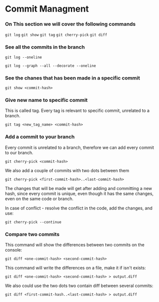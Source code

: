 # Commit Managment

### On This section we will cover the following commands
` git log `
` git show `
` git tag `
` git cherry-pick `
` git diff `

### See all the commits in the branch

` git log --oneline `

` git log --graph --all --decorate --oneline `

### See the chanes that has been made in a specific commit

` git show <commit-hash> `

### Give new name to specific commit
This is called tag. Every tag is relevant to specific commit, unrelated to a branch.

` git tag <new_tag_name> <commit-hash> `

### Add a commit to your branch
Every commit is unrelated to a branch, therefore we can add every commit to our branch.

` git cherry-pick <commit-hash> `

We also add a couple of commits with two dots between them

` git cherry-pick <first-commit-hash>..<last-commit-hash> `

The changes that will be made will get after adding and committing a new hash, since every commit is unique, even though
it has the same changes, even on the same code or branch.

In case of conflict - resolve the conflict in the code, add the changes, and use:

` git cherry-pick --continue `

### Compare two commits
This command will show the differences between two commits on the console:

` git diff <one-commit-hash> <second-commit-hash> `

This command will write the differences on a file, make it if isn't exists:

` git diff <one-commit-hash> <second-commit-hash> > output.diff `

We also could use the two dots two contain diff between several commits:

` git diff <first-commit-hash..<last-commit-hash> > output.diff `
